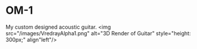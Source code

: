 # OM-1
My custom designed acoustic guitar.
<img src="/images/VredrayAlpha1.png" alt="3D Render of Guitar" style="height: 300px;" align"left"/>
